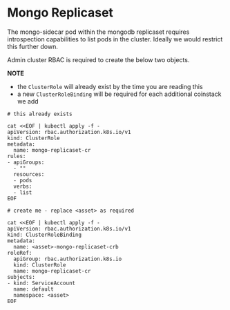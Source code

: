 # Mongo Replicaset

The mongo-sidecar pod within the mongodb replicaset requires introspection capabilities to list pods in the cluster.
Ideally we would restrict this further down.

Admin cluster RBAC is required to create the below two objects.

**NOTE**

- the `ClusterRole` will already exist by the time you are reading this
- a new `ClusterRoleBinding` will be required for each additional coinstack we add

```
# this already exists

cat <<EOF | kubectl apply -f -
apiVersion: rbac.authorization.k8s.io/v1
kind: ClusterRole
metadata:
  name: mongo-replicaset-cr
rules:
- apiGroups:
  - ""
  resources:
  - pods
  verbs:
  - list
EOF
```

```
# create me - replace <asset> as required

cat <<EOF | kubectl apply -f -
apiVersion: rbac.authorization.k8s.io/v1
kind: ClusterRoleBinding
metadata:
  name: <asset>-mongo-replicaset-crb
roleRef:
  apiGroup: rbac.authorization.k8s.io
  kind: ClusterRole
  name: mongo-replicaset-cr
subjects:
- kind: ServiceAccount
  name: default
  namespace: <asset>
EOF
```
